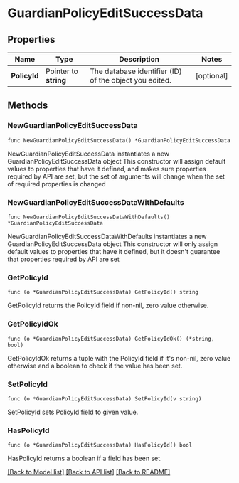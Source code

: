 # GuardianPolicyEditSuccessData

## Properties

Name | Type | Description | Notes
------------ | ------------- | ------------- | -------------
**PolicyId** | Pointer to **string** | The database identifier (ID) of the object you edited. | [optional] 

## Methods

### NewGuardianPolicyEditSuccessData

`func NewGuardianPolicyEditSuccessData() *GuardianPolicyEditSuccessData`

NewGuardianPolicyEditSuccessData instantiates a new GuardianPolicyEditSuccessData object
This constructor will assign default values to properties that have it defined,
and makes sure properties required by API are set, but the set of arguments
will change when the set of required properties is changed

### NewGuardianPolicyEditSuccessDataWithDefaults

`func NewGuardianPolicyEditSuccessDataWithDefaults() *GuardianPolicyEditSuccessData`

NewGuardianPolicyEditSuccessDataWithDefaults instantiates a new GuardianPolicyEditSuccessData object
This constructor will only assign default values to properties that have it defined,
but it doesn't guarantee that properties required by API are set

### GetPolicyId

`func (o *GuardianPolicyEditSuccessData) GetPolicyId() string`

GetPolicyId returns the PolicyId field if non-nil, zero value otherwise.

### GetPolicyIdOk

`func (o *GuardianPolicyEditSuccessData) GetPolicyIdOk() (*string, bool)`

GetPolicyIdOk returns a tuple with the PolicyId field if it's non-nil, zero value otherwise
and a boolean to check if the value has been set.

### SetPolicyId

`func (o *GuardianPolicyEditSuccessData) SetPolicyId(v string)`

SetPolicyId sets PolicyId field to given value.

### HasPolicyId

`func (o *GuardianPolicyEditSuccessData) HasPolicyId() bool`

HasPolicyId returns a boolean if a field has been set.


[[Back to Model list]](../README.md#documentation-for-models) [[Back to API list]](../README.md#documentation-for-api-endpoints) [[Back to README]](../README.md)


